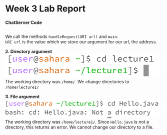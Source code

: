 # Week 3 Lab Report

**ChatServer Code**  
```

```  
We call the methods `handleRequest(URI url)` and `main`.  
`URI url` is the value which we store our argument for our url, the address.


**2. Directory argument**  
![Image](cddirectoryarg.PNG)  
The working directory was `/home/`. We change directories to `/home/lecture1/`  

**3. File argument**  
![Image](cdfilearg.PNG)  
The working directory was `/home/lecture1/`. Since `Hello.java` is not a directory, this returns an error. We cannot change our directory to a file.  
